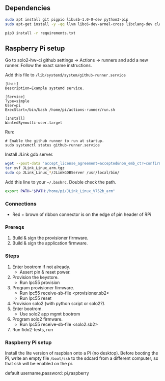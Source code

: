 
## Dependencies

```bash
sudo apt install git pigpio libusb-1.0-0-dev python3-pip
sudo apt-get install -y -qq llvm libc6-dev-armel-cross libclang-dev clang
```

```bash
pip3 install -r requirements.txt
```

## Raspberry Pi setup

Go to solo2-hw-ci github settings -> Actions -> runners and add a new runner.  Follow the exact same instructions.

Add this file to `/lib/systemd/system/github-runner.service`

```
[Unit]
Description=Example systemd service.

[Service]
Type=simple
User=pi
ExecStart=/bin/bash /home/pi/actions-runner/run.sh

[Install]
WantedBy=multi-user.target
```

Run:

```
# Enable the github runner to run at startup.
sudo systemctl status github-runner.service
```

Install JLink gdb server.

```bash
wget --post-data 'accept_license_agreement=accepted&non_emb_ctr=confirmed&submit=Download+software' https://www.segger.com/downloads/jlink/JLink_Linux_arm.tgz
tar xvf JLink_Linux_arm.tgz
sudo cp JLink_Linux_*/JLinkGDBServer /usr/local/bin/
```

Add this line to your `~/.bashrc`.  Double check the path.

```bash
export PATH="$PATH:/home/pi/JLink_Linux_V752b_arm"
```

### Connections

- Red + brown of ribbon connector is on the edge of pin header of RPi

### Prereqs

1. Build & sign the provisioner firmware.
2. Build & sign the application firmware.

### Steps

1. Enter bootrom if not already.
	- Assert pin & reset power.
2. Provision the keystore.
	- Run lpc55 provision <config>
3. Program provisioner firmware.
	- Run lpc55 receive-sb-file <provisioner.sb2>
	- Run lpc55 reset
4. Provision solo2 (with python script or solo2?).
5. Enter bootrom.
	- Use solo2 app mgmt bootrom
6. Program solo2 firmware.
	- Run lpc55 receive-sb-file <solo2.sb2>
7. Run fido2-tests, run <other-tests>

### Raspberry Pi setup

Install the lite version of raspbian onto a Pi (no desktop).  Before booting the Pi, write an empty file `/boot/ssh`
to the sdcard from a different computer, so that ssh will be enabled on the pi.

default username,password: pi,raspberry

